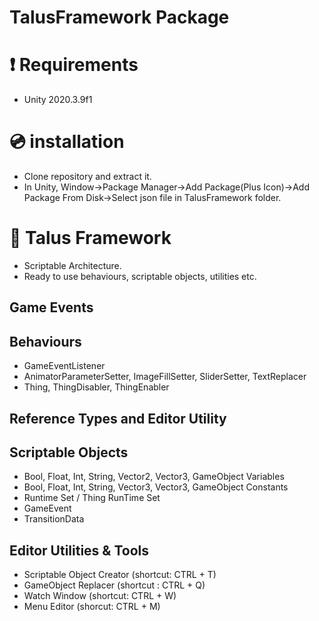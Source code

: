 # TalusFramework Package

# ❗ Requirements 
- Unity 2020.3.9f1 

# 💿 installation
- Clone repository and extract it.
- In Unity, Window->Package Manager->Add Package(Plus Icon)->Add Package From Disk->Select json file in TalusFramework folder.

# 🔨 Talus Framework
- Scriptable Architecture.
- Ready to use behaviours, scriptable objects, utilities etc.

## Game Events
  
## Behaviours
  - GameEventListener
  - AnimatorParameterSetter, ImageFillSetter, SliderSetter, TextReplacer
  - Thing, ThingDisabler, ThingEnabler

## Reference Types and Editor Utility
  
## Scriptable Objects
  - Bool, Float, Int, String, Vector2, Vector3, GameObject Variables
  - Bool, Float, Int, String, Vector3, Vector3, GameObject Constants
  - Runtime Set / Thing RunTime Set
  - GameEvent
  - TransitionData
  
## Editor Utilities & Tools
  - Scriptable Object Creator (shortcut: CTRL + T)
  - GameObject Replacer (shortcut : CTRL + Q) 
  - Watch Window (shortcut: CTRL + W)
  - Menu Editor (shorcut: CTRL + M)
